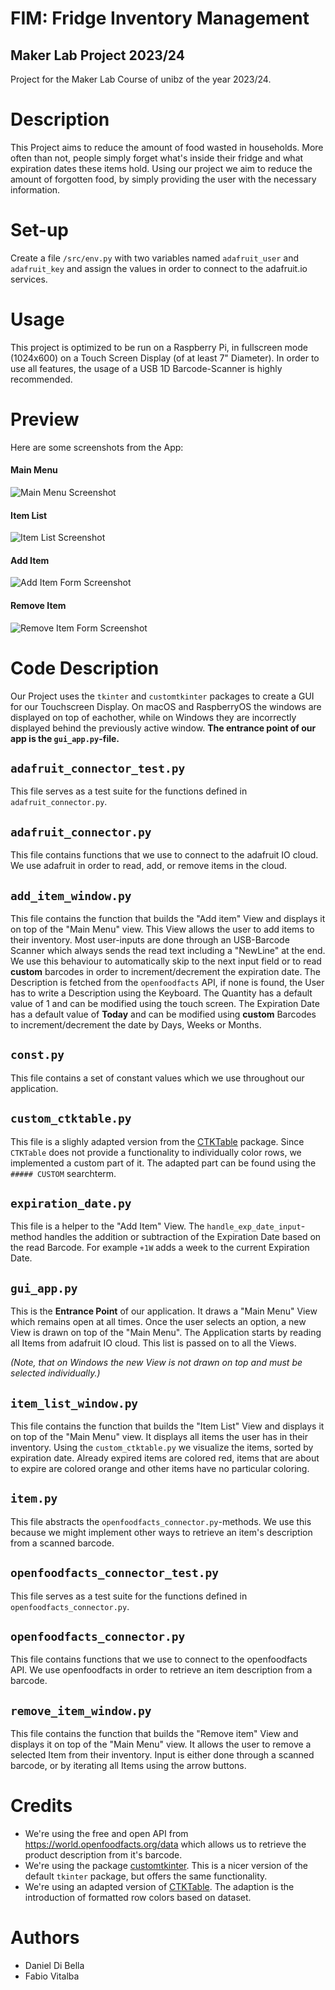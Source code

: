 # FIM: Fridge Inventory Management
## Maker Lab Project 2023/24
Project for the Maker Lab Course of unibz of the year 2023/24.

# Description
This Project aims to reduce the amount of food wasted in households. More often than not, people simply forget what's inside their fridge and what expiration dates these items hold. Using our project we aim to reduce the amount of forgotten food, by simply providing the user with the necessary information.

# Set-up
Create a file `/src/env.py` with two variables named `adafruit_user` and `adafruit_key` and assign the values in order to connect to the adafruit.io services.

# Usage
This project is optimized to be run on a Raspberry Pi, in fullscreen mode (1024x600) on a Touch Screen Display (of at least 7" Diameter). In order to use all features, the usage of a USB 1D Barcode-Scanner is highly recommended.

# Preview
Here are some screenshots from the App:
#### Main Menu
![Main Menu Screenshot](media/main-menu.png)
#### Item List
![Item List Screenshot](media/item-list.png)
#### Add Item
![Add Item Form Screenshot](media/add-item.png)
#### Remove Item
![Remove Item Form Screenshot](media/remove-item.png)

# Code Description
Our Project uses the `tkinter` and `customtkinter` packages to create a GUI for our Touchscreen Display. On macOS and RaspberryOS the windows are displayed on top of eachother, while on Windows they are incorrectly displayed behind the previously active window.
**The entrance point of our app is the `gui_app.py`-file.**

## `adafruit_connector_test.py`
This file serves as a test suite for the functions defined in `adafruit_connector.py`.
## `adafruit_connector.py`
This file contains functions that we use to connect to the adafruit IO cloud. We use adafruit in order to read, add, or remove items in the cloud.
## `add_item_window.py`
This file contains the function that builds the "Add item" View and displays it on top of the "Main Menu" view. This View allows the user to add items to their inventory. Most user-inputs are done through an USB-Barcode Scanner which always sends the read text including a "NewLine" at the end. We use this behaviour to automatically skip to the next input field or to read **custom** barcodes in order to increment/decrement the expiration date. The Description is fetched from the `openfoodfacts` API, if none is found, the User has to write a Description using the Keyboard. The Quantity has a default value of 1 and can be modified using the touch screen. The Expiration Date has a default value of **Today** and can be modified using **custom** Barcodes to increment/decrement the date by Days, Weeks or Months.
## `const.py`
This file contains a set of constant values which we use throughout our application.
## `custom_ctktable.py`
This file is a slighly adapted version from the [CTKTable](https://github.com/Akascape/CTkTable/tree/main) package. Since `CTKTable` does not provide a functionality to individually color rows, we implemented a custom part of it. The adapted part can be found using the `##### CUSTOM` searchterm.
## `expiration_date.py`
This file is a helper to the "Add Item" View. The `handle_exp_date_input`-method handles the addition or subtraction of the Expiration Date based on the read Barcode. For example `+1W` adds a week to the current Expiration Date.
## `gui_app.py`
This is the **Entrance Point** of our application. It draws a "Main Menu" View which remains open at all times. Once the user selects an option, a new View is drawn on top of the "Main Menu".
The Application starts by reading all Items from adafruit IO cloud. This list is passed on to all the Views.

_(Note, that on Windows the new View is not drawn on top and must be selected individually.)_
## `item_list_window.py`
This file contains the function that builds the "Item List" View and displays it on top of the "Main Menu" view. It displays all items the user has in their inventory. Using the `custom_ctktable.py` we visualize the items, sorted by expiration date. Already expired items are colored red, items that are about to expire are colored orange and other items have no particular coloring.
## `item.py`
This file abstracts the `openfoodfacts_connector.py`-methods. We use this because we might implement other ways to retrieve an item's description from a scanned barcode.
## `openfoodfacts_connector_test.py`
This file serves as a test suite for the functions defined in `openfoodfacts_connector.py`.
## `openfoodfacts_connector.py`
This file contains functions that we use to connect to the openfoodfacts API. We use openfoodfacts in order to retrieve an item description from a barcode.
## `remove_item_window.py`
This file contains the function that builds the "Remove item" View and displays it on top of the "Main Menu" view. It allows the user to remove a selected Item from their inventory. Input is either done through a scanned barcode, or by iterating all Items using the arrow buttons.

# Credits
* We're using the free and open API from https://world.openfoodfacts.org/data which allows us to retrieve the product description from it's barcode.
* We're using the package [customtkinter](https://github.com/TomSchimansky/CustomTkinter). This is a nicer version of the default `tkinter` package, but offers the same functionality.
* We're using an adapted version of [CTKTable](https://github.com/Akascape/CTkTable/tree/main). The adaption is the introduction of formatted row colors based on dataset.

# Authors
* Daniel Di Bella
* Fabio Vitalba
